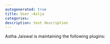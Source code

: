 ```yaml
---
autogenerated: true
title: User ›Astja
categories: 
description: test description
---
```


Astha Jaiswal is maintaining the following plugins:
